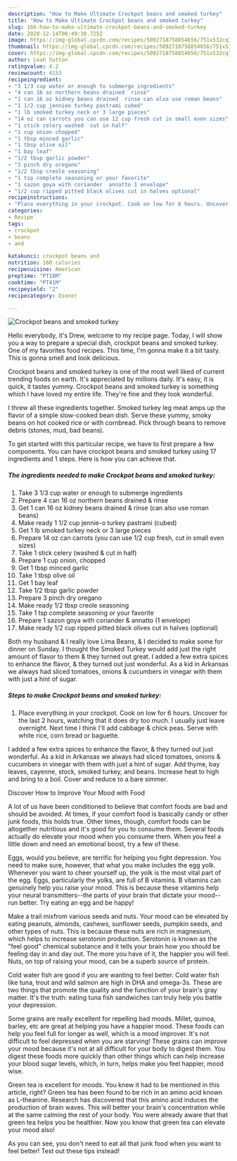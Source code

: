 ```yaml
---
description: "How to Make Ultimate Crockpot beans and smoked turkey"
title: "How to Make Ultimate Crockpot beans and smoked turkey"
slug: 166-how-to-make-ultimate-crockpot-beans-and-smoked-turkey
date: 2020-12-14T06:49:30.725Z
image: https://img-global.cpcdn.com/recipes/5092718758854656/751x532cq70/crockpot-beans-and-smoked-turkey-recipe-main-photo.jpg
thumbnail: https://img-global.cpcdn.com/recipes/5092718758854656/751x532cq70/crockpot-beans-and-smoked-turkey-recipe-main-photo.jpg
cover: https://img-global.cpcdn.com/recipes/5092718758854656/751x532cq70/crockpot-beans-and-smoked-turkey-recipe-main-photo.jpg
author: Leah Sutton
ratingvalue: 4.2
reviewcount: 4153
recipeingredient:
- "3 1/3 cup water or enough to submerge ingredients"
- "4 can 16 oz northern beans drained  rinse"
- "1 can 16 oz kidney beans drained  rinse can also use roman beans"
- "1 1/2 cup jennieo turkey pastrami cubed"
- "1 lb smoked turkey neck or 3 large pieces"
- "14 oz can carrots you can use 12 cup fresh cut in small even sizes"
- "1 stick celery washed  cut in half"
- "1 cup onion chopped"
- "1 tbsp minced garlic"
- "1 tbsp olive oil"
- "1 bay leaf"
- "1/2 tbsp garlic powder"
- "3 pinch dry oregano"
- "1/2 tbsp creole seasoning"
- "1 tsp complete seasoning or your favorite"
- "1 sazon goya with coriander  annatto 1 envelope"
- "1/2 cup ripped pitted black olives cut in halves optional"
recipeinstructions:
- "Place everything in your crockpot. Cook on low for 6 hours. Uncover for the last 2 hours, watching that it does dry too much. I usually just leave overnight. Next time I think I&#39;ll add cabbage &amp; chick peas. Serve with white rice, corn bread or baguette."
categories:
- Recipe
tags:
- crockpot
- beans
- and

katakunci: crockpot beans and 
nutrition: 160 calories
recipecuisine: American
preptime: "PT18M"
cooktime: "PT41M"
recipeyield: "2"
recipecategory: Dinner

---
```



![Crockpot beans and smoked turkey](https://img-global.cpcdn.com/recipes/5092718758854656/751x532cq70/crockpot-beans-and-smoked-turkey-recipe-main-photo.jpg)

Hello everybody, it's Drew, welcome to my recipe page. Today, I will show you a way to prepare a special dish, crockpot beans and smoked turkey. One of my favorites food recipes. This time, I'm gonna make it a bit tasty. This is gonna smell and look delicious.

Crockpot beans and smoked turkey is one of the most well liked of current trending foods on earth. It's appreciated by millions daily. It's easy, it is quick, it tastes yummy. Crockpot beans and smoked turkey is something which I have loved my entire life. They're fine and they look wonderful.

I threw all these ingredients together. Smoked turkey leg meat amps up the flavor of a simple slow-cooked bean dish. Serve these yummy, smoky beans on hot cooked rice or with cornbread. Pick through beans to remove debris (stones, mud, bad beans).


To get started with this particular recipe, we have to first prepare a few components. You can have crockpot beans and smoked turkey using 17 ingredients and 1 steps. Here is how you can achieve that.

<!--inarticleads1-->

##### The ingredients needed to make Crockpot beans and smoked turkey:

1. Take 3 1/3 cup water or enough to submerge ingredients
1. Prepare 4 can 16 oz northern beans drained &amp; rinse
1. Get 1 can 16 oz kidney beans drained &amp; rinse (can also use roman beans)
1. Make ready 1 1/2 cup jennie-o turkey pastrami (cubed)
1. Get 1 lb smoked turkey neck or 3 large pieces
1. Prepare 14 oz can carrots (you can use 1/2 cup fresh, cut in small even sizes)
1. Take 1 stick celery (washed &amp; cut in half)
1. Prepare 1 cup onion, chopped
1. Get 1 tbsp minced garlic
1. Take 1 tbsp olive oil
1. Get 1 bay leaf
1. Take 1/2 tbsp garlic powder
1. Prepare 3 pinch dry oregano
1. Make ready 1/2 tbsp creole seasoning
1. Take 1 tsp complete seasoning or your favorite
1. Prepare 1 sazon goya with coriander &amp; annatto (1 envelope)
1. Make ready 1/2 cup ripped pitted black olives cut in halves (optional)


Both my husband &amp; I really love Lima Beans, &amp; I decided to make some for dinner on Sunday. I thought the Smoked Turkey would add just the right amount of flavor to them &amp; they turned out great. I added a few extra spices to enhance the flavor, &amp; they turned out just wonderful. As a kid in Arkansas we always had sliced tomatoes, onions &amp; cucumbers in vinegar with them with just a hint of sugar. 

<!--inarticleads2-->

##### Steps to make Crockpot beans and smoked turkey:

1. Place everything in your crockpot. Cook on low for 6 hours. Uncover for the last 2 hours, watching that it does dry too much. I usually just leave overnight. Next time I think I&#39;ll add cabbage &amp; chick peas. Serve with white rice, corn bread or baguette.


I added a few extra spices to enhance the flavor, &amp; they turned out just wonderful. As a kid in Arkansas we always had sliced tomatoes, onions &amp; cucumbers in vinegar with them with just a hint of sugar. Add thyme, bay leaves, cayenne, stock, smoked turkey, and beans. Increase heat to high and bring to a boil. Cover and reduce to a bare simmer. 

Discover How to Improve Your Mood with Food


A lot of us have been conditioned to believe that comfort foods are bad and should be avoided. At times, if your comfort food is basically candy or other junk foods, this holds true. Other times, though, comfort foods can be altogether nutritious and it's good for you to consume them. Several foods actually do elevate your mood when you consume them. When you feel a little down and need an emotional boost, try a few of these.

Eggs, would you believe, are terrific for helping you fight depression. You need to make sure, however, that what you make includes the egg yolk. Whenever you want to cheer yourself up, the yolk is the most vital part of the egg. Eggs, particularly the yolks, are full of B vitamins. B vitamins can genuinely help you raise your mood. This is because these vitamins help your neural transmitters--the parts of your brain that dictate your mood--run better. Try eating an egg and be happy!

Make a trail mixfrom various seeds and nuts. Your mood can be elevated by eating peanuts, almonds, cashews, sunflower seeds, pumpkin seeds, and other types of nuts. This is because these nuts are rich in magnesium, which helps to increase serotonin production. Serotonin is known as the "feel good" chemical substance and it tells your brain how you should be feeling day in and day out. The more you have of it, the happier you will feel. Nuts, on top of raising your mood, can be a superb source of protein.

Cold water fish are good if you are wanting to feel better. Cold water fish like tuna, trout and wild salmon are high in DHA and omega-3s. These are two things that promote the quality and the function of your brain's gray matter. It's the truth: eating tuna fish sandwiches can truly help you battle your depression. 

Some grains are really excellent for repelling bad moods. Millet, quinoa, barley, etc are great at helping you have a happier mood. These foods can help you feel full for longer as well, which is a mood improver. It's not difficult to feel depressed when you are starving! These grains can improve your mood because it's not at all difficult for your body to digest them. You digest these foods more quickly than other things which can help increase your blood sugar levels, which, in turn, helps make you feel happier, mood wise.

Green tea is excellent for moods. You knew it had to be mentioned in this article, right? Green tea has been found to be rich in an amino acid known as L-theanine. Research has discovered that this amino acid induces the production of brain waves. This will better your brain's concentration while at the same calming the rest of your body. You were already aware that that green tea helps you be healthier. Now you know that green tea can elevate your mood also!

As you can see, you don't need to eat all that junk food when you want to feel better! Test out  these tips  instead!

